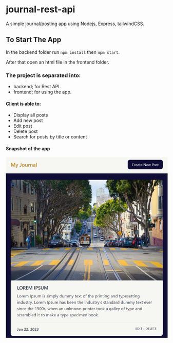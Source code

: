 # journal-rest-api

A simple journal/posting app using Nodejs, Express, tailwindCSS.

## To Start The App

In the backend folder run `npm install` then `npm start`.

After that open an html file in the frontend folder.

### The project is separated into:

- backend; for Rest API.
- frontend; for using the app.

#### Client is able to:

- Display all posts
- Add new post
- Edit post
- Delete post
- Search for posts by title or content

#### Snapshot of the app

![Snapshot](frontend/images/snapshot.png)
